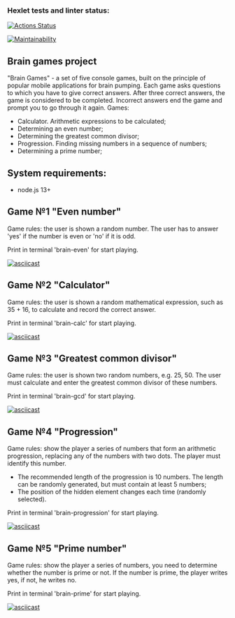 ### Hexlet tests and linter status:
[![Actions Status](https://github.com/dolgashov/frontend-project-44/actions/workflows/hexlet-check.yml/badge.svg)](https://github.com/dolgashov/frontend-project-44/actions)

[![Maintainability](https://api.codeclimate.com/v1/badges/2a8437cb1d127976ae0c/maintainability)](https://codeclimate.com/github/dolgashov/frontend-project-44/maintainability)

## Brain games project
"Brain Games" - a set of five console games, built on the principle of popular mobile applications for brain pumping. Each game asks questions to which you have to give correct answers. After three correct answers, the game is considered to be completed. Incorrect answers end the game and prompt you to go through it again. Games:
- Calculator. Arithmetic expressions to be calculated;
- Determining an even number;
- Determining the greatest common divisor;
- Progression. Finding missing numbers in a sequence of numbers;
- Determining a prime number;

## System requirements:
- node.js 13+

## Game №1 "Even number"
Game rules: the user is shown a random number. The user has to answer 'yes' if the number is even or 'no' if it is odd.

Print in terminal 'brain-even' for start playing.

[![asciicast](https://asciinema.org/a/645073.svg)](https://asciinema.org/a/645073)

## Game №2 "Calculator"
Game rules: the user is shown a random mathematical expression, such as 35 + 16, to calculate and record the correct answer.

Print in terminal 'brain-calc' for start playing.

[![asciicast](https://asciinema.org/a/w9N3D5npQKuNzpG1IYou2l3md.svg)](https://asciinema.org/a/w9N3D5npQKuNzpG1IYou2l3md)

## Game №3 "Greatest common divisor"
Game rules: the user is shown two random numbers, e.g. 25, 50. The user must calculate and enter the greatest common divisor of these numbers.

Print in terminal 'brain-gcd' for start playing.

[![asciicast](https://asciinema.org/a/645501.svg)](https://asciinema.org/a/645501)

##  Game №4 "Progression"
Game rules: show the player a series of numbers that form an arithmetic progression, replacing any of the numbers with two dots. The player must identify this number.
- The recommended length of the progression is 10 numbers. The length can be randomly generated, but must contain at least 5 numbers;
- The position of the hidden element changes each time (randomly selected).

Print in terminal 'brain-progression' for start playing.

[![asciicast](https://asciinema.org/a/9TrdDfYCJCSrgpNx70Ai7Ij7P.svg)](https://asciinema.org/a/9TrdDfYCJCSrgpNx70Ai7Ij7P)

## Game №5 "Prime number"
Game rules: show the player a series of numbers, you need to determine whether the number is prime or not. If the number is prime, the player writes yes, if not, he writes no.

Print in terminal 'brain-prime' for start playing.

[![asciicast](https://asciinema.org/a/646099.svg)](https://asciinema.org/a/646099)